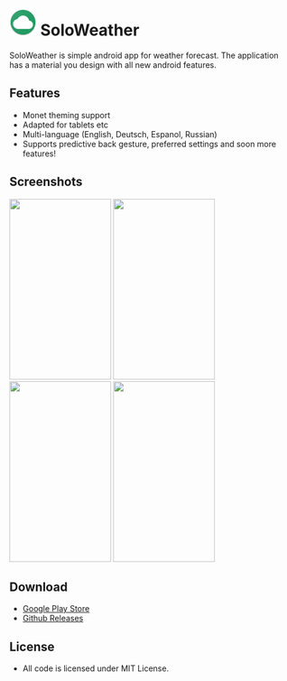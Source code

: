 # ![App logo](app/src/main/res/mipmap-mdpi/ic_launcher.png) SoloWeather


SoloWeather is simple android app for weather forecast. The application has a material you design with all new android features.

## Features
 - Monet theming support
 - Adapted for tablets etc
 - Multi-language (English, Deutsch, Espanol, Russian)
 - Supports predictive back gesture, preferred settings and soon more features!

## Screenshots
<img src="https://github.com/jjewuz/SoloWeather/assets/53698992/68aa3f9c-e879-4c66-bf61-7a403d12c7b2" width="180" height="320" />
<img src="https://github.com/jjewuz/SoloWeather/assets/53698992/c11b90a9-0478-4596-824d-2e02dc8b8593" width="180" height="320" />
<img src="https://github.com/jjewuz/SoloWeather/assets/53698992/d5c472d6-7d84-4830-887d-95f77866d7e7" width="180" height="320" />
<img src="https://github.com/jjewuz/SoloWeather/assets/53698992/e973a2fe-2d4d-47d0-ae37-27de60ce1199" width="180" height="320" />

## Download
 - [Google Play Store](https://play.google.com/store/apps/details?id=com.heron.soloweather)
 - [Github Releases](https://github.com/jjewuz/SoloWeather/releases)

## License
- All code is licensed under MIT License.
